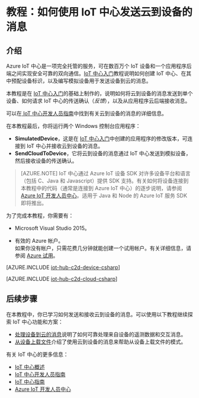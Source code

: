 <properties
	pageTitle="使用 IoT 中心发送云到设备的消息 | Microsoft Azure"
	description="遵照本教程了解如何将 Azure IoT 中心与 C# 配合使用，以发送云到设备的消息。"
	services="iot-hub"
	documentationCenter=".net"
	authors="fsautomata"
	manager="timlt"
	editor=""/>

<tags
     ms.service="iot-hub"
     ms.date="09/29/2015"
     wacn.date="03/18/2016"/>

# 教程：如何使用 IoT 中心发送云到设备的消息

## 介绍

Azure IoT 中心是一项完全托管的服务，可在数百万个 IoT 设备和一个应用程序后端之间实现安全可靠的双向通信。[IoT 中心入门]教程说明如何创建 IoT 中心、在其中预配设备标识，以及编写模拟设备用于发送设备到云的消息。

本教程是在 [IoT 中心入门]的基础上制作的，说明如何将云到设备的消息发送到单个设备、如何请求 IoT 中心的传送确认（*反馈*），以及从应用程序云后端接收消息。

可以在[ IoT 中心开发人员指南][IoT Hub Developer Guide - C2D]中找到有关云到设备的消息的详细信息。

在本教程最后，你将运行两个 Windows 控制台应用程序：

* **SimulatedDevice**，这是在 [IoT 中心入门]中创建的应用程序的修改版本，可连接到 IoT 中心并接收云到设备的消息。
* **SendCloudToDevice**，它将云到设备的消息通过 IoT 中心发送到模拟设备，然后接收设备的传送确认。

> [AZURE.NOTE] IoT 中心通过 Azure IoT 设备 SDK 对许多设备平台和语言（包括 C、Java 和 Javascript）提供 SDK 支持。有关如何将设备连接到本教程中的代码（通常是连接到 Azure IoT 中心）的逐步说明，请参阅 [Azure IoT 开发人员中心]。适用于 Java 和 Node 的 Azure IoT 服务 SDK 即将推出。

为了完成本教程，你需要有：

+ Microsoft Visual Studio 2015。

+ 有效的 Azure 帐户。<br/>如果你没有帐户，只需花费几分钟就能创建一个试用帐户。有关详细信息，请参阅 [Azure 试用](/pricing/1rmb-trial)。

[AZURE.INCLUDE [iot-hub-c2d-device-csharp](../includes/iot-hub-c2d-device-csharp.md)]


[AZURE.INCLUDE [iot-hub-c2d-cloud-csharp](../includes/iot-hub-c2d-cloud-csharp.md)]

## 后续步骤

在本教程中，你已学习如何发送和接收云到设备的消息。可以使用以下教程继续探索 IoT 中心功能和方案：

- [处理设备到云的消息]说明了如何可靠处理来自设备的遥测数据和交互消息。
- [从设备上载文件]介绍了使用云到设备的消息来帮助从设备上载文件的模式。

有关 IoT 中心的更多信息：

* [IoT 中心概述]
* [IoT 中心开发人员指南]
* [IoT 中心指南]
* [Azure IoT 开发人员中心]

<!-- Images. -->

<!-- Links -->

[IoT 中心入门]: /documentation/articles/iot-hub-csharp-csharp-getstarted

[IoT Hub Developer Guide - C2D]: /documentation/articles/iot-hub-devguide/#c2d

[Azure portal]: https://manage.windowsazure.com

[Send Cloud-to-Device messages with IoT Hub]: /documentation/articles/iot-hub-csharp-csharp-c2d
[处理设备到云的消息]: /documentation/articles/iot-hub-csharp-csharp-process-d2c
[从设备上载文件]: /documentation/articles/iot-hub-csharp-csharp-file-upload

[IoT 中心概述]: /documentation/articles/iot-hub-what-is-iot-hub
[IoT 中心指南]: /documentation/articles/iot-hub-guidance
[IoT 中心开发人员指南]: /documentation/articles/iot-hub-devguide
[IoT Hub Supported Devices]: /documentation/articles/iot-hub-supported-devices
[IoT 中心入门]: /documentation/articles/iot-hub-csharp-csharp-getstarted
[Supported devices]: https://github.com/Azure/azure-iot-sdks/blob/master/doc/tested_configurations
[Azure IoT 开发人员中心]: /develop/iot

<!---HONumber=Mooncake_0307_2016-->